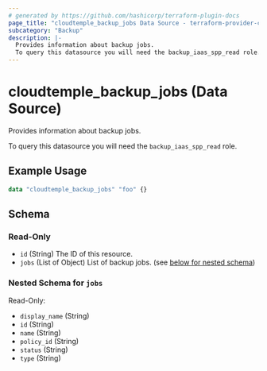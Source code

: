 ```yaml
---
# generated by https://github.com/hashicorp/terraform-plugin-docs
page_title: "cloudtemple_backup_jobs Data Source - terraform-provider-cloudtemple"
subcategory: "Backup"
description: |-
  Provides information about backup jobs.
  To query this datasource you will need the backup_iaas_spp_read role.
---
```


# cloudtemple_backup_jobs (Data Source)

Provides information about backup jobs.

To query this datasource you will need the `backup_iaas_spp_read` role.

## Example Usage

```terraform
data "cloudtemple_backup_jobs" "foo" {}
```

<!-- schema generated by tfplugindocs -->
## Schema

### Read-Only

- `id` (String) The ID of this resource.
- `jobs` (List of Object) List of backup jobs. (see [below for nested schema](#nestedatt--jobs))

<a id="nestedatt--jobs"></a>
### Nested Schema for `jobs`

Read-Only:

- `display_name` (String)
- `id` (String)
- `name` (String)
- `policy_id` (String)
- `status` (String)
- `type` (String)


